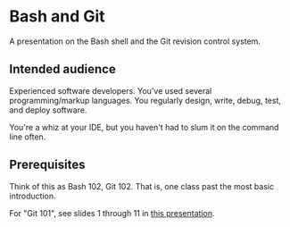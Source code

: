 # Bash and Git

A presentation on the Bash shell and the Git revision control system.

## Intended audience

Experienced software developers. You've used several programming/markup
languages. You regularly design, write, debug, test, and deploy software.

You're a whiz at your IDE, but you haven't had to slum it on the command
line often.

## Prerequisites

Think of this as Bash 102, Git 102. That is, one class past the most basic
introduction.

For "Git 101", see slides 1 through 11 in
[this presentation](http://git-intro.redhoterlang.org/).


